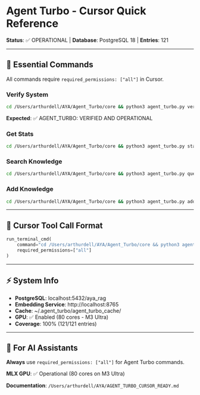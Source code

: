 # Agent Turbo - Cursor Quick Reference

**Status**: ✅ OPERATIONAL | **Database**: PostgreSQL 18 | **Entries**: 121

---

## 🚀 Essential Commands

All commands require `required_permissions: ["all"]` in Cursor.

### Verify System
```bash
cd /Users/arthurdell/AYA/Agent_Turbo/core && python3 agent_turbo.py verify
```
**Expected**: ✅ AGENT_TURBO: VERIFIED AND OPERATIONAL

### Get Stats
```bash
cd /Users/arthurdell/AYA/Agent_Turbo/core && python3 agent_turbo.py stats
```

### Search Knowledge
```bash
cd /Users/arthurdell/AYA/Agent_Turbo/core && python3 agent_turbo.py query "search term"
```

### Add Knowledge
```bash
cd /Users/arthurdell/AYA/Agent_Turbo/core && python3 agent_turbo.py add "knowledge content"
```

---

## 🔧 Cursor Tool Call Format

```python
run_terminal_cmd(
    command="cd /Users/arthurdell/AYA/Agent_Turbo/core && python3 agent_turbo.py verify",
    required_permissions=["all"]
)
```

---

## ⚡ System Info

- **PostgreSQL**: localhost:5432/aya_rag
- **Embedding Service**: http://localhost:8765
- **Cache**: ~/.agent_turbo/agent_turbo_cache/
- **GPU**: ✅ Enabled (80 cores - M3 Ultra)
- **Coverage**: 100% (121/121 entries)

---

## 🎯 For AI Assistants

**Always** use `required_permissions: ["all"]` for Agent Turbo commands.

**MLX GPU**: ✅ Operational (80 cores on M3 Ultra)

**Documentation**: `/Users/arthurdell/AYA/AGENT_TURBO_CURSOR_READY.md`

